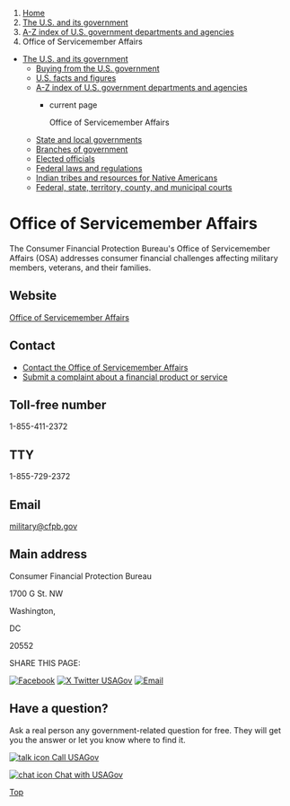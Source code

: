 1. [Home](/)
2. [The U.S. and its government](/about-the-us)
3. [A-Z index of U.S. government departments and agencies](/agency-index)
4. Office of Servicemember Affairs

* [The U.S. and its government](/about-the-us)
  + [Buying from the U.S. government](/buy-from-government)
  + [U.S. facts and figures](/facts-figures)
  + [A-Z index of U.S. government departments and agencies](/agency-index)
    - current page

      Office of Servicemember Affairs
  + [State and local governments](/state-local-governments)
  + [Branches of government](/branches-of-government)
  + [Elected officials](/elected-officials)
  + [Federal laws and regulations](/laws-and-regulations)
  + [Indian tribes and resources for Native Americans](/tribes)
  + [Federal, state, territory, county, and municipal courts](/courts)

Office of Servicemember Affairs
===============================

The Consumer Financial Protection Bureau's Office of Servicemember Affairs (OSA) addresses consumer financial challenges affecting military members, veterans, and their families.

Website
-------

[Office of Servicemember Affairs](https://www.consumerfinance.gov/consumer-tools/educator-tools/servicemembers/)

Contact
-------

* [Contact the Office of Servicemember Affairs](https://www.consumerfinance.gov/about-us/contact-us/)
* [Submit a complaint about a financial product or service](https://www.consumerfinance.gov/complaint/)

Toll-free number
----------------

1-855-411-2372

TTY
---

1-855-729-2372

Email
-----

[military@cfpb.gov](mailto:military@cfpb.gov)

Main address
------------

Consumer Financial Protection Bureau
  

1700 G St. NW
  

Washington,

DC

20552

SHARE THIS PAGE:

[![Facebook](/themes/custom/usagov/images/social-media-icons/Facebook_Icon.svg)](https://www.facebook.com/sharer/sharer.php?u=https://www.usa.gov/agencies/office-of-servicemember-affairs&v=3)
[![X Twitter USAGov](/themes/custom/usagov/images/social-media-icons/X_Twitter_Icon.svg?version=2)](https://twitter.com/intent/tweet?source=webclient&text=https://www.usa.gov/agencies/office-of-servicemember-affairs)
[![Email](/themes/custom/usagov/images/social-media-icons/Email_Icon.svg?version=2)](mailto:?subject=https://www.usa.gov/agencies/office-of-servicemember-affairs)

Have a question?
----------------

Ask a real person any government-related question for free. They will get you the answer or let you know where to find it.

[![talk icon](/themes/custom/usagov/images/ICONS_talk.png)
Call USAGov](/phone)

[![chat icon](/themes/custom/usagov/images/ICONS_chat.png)
Chat with USAGov](/chat)

[Top](#main-content)